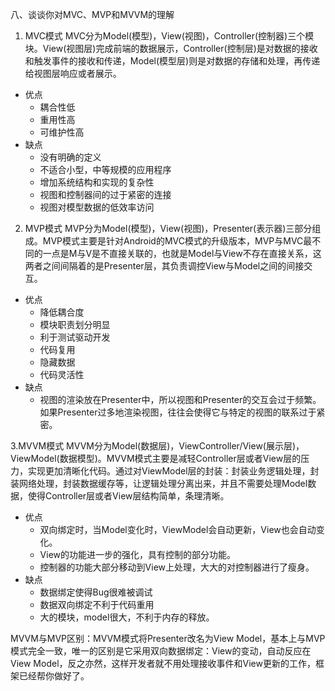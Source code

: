 八、谈谈你对MVC、MVP和MVVM的理解
1. MVC模式
MVC分为Model(模型)，View(视图)，Controller(控制器)三个模块。View(视图层)完成前端的数据展示，Controller(控制层)是对数据的接收和触发事件的接收和传递，Model(模型层)则是对数据的存储和处理，再传递给视图层响应或者展示。
+ 优点
  - 耦合性低
  - 重用性高
  - 可维护性高
+ 缺点
  - 没有明确的定义
  - 不适合小型，中等规模的应用程序
  - 增加系统结构和实现的复杂性
  - 视图和控制器间的过于紧密的连接
  - 视图对模型数据的低效率访问

2. MVP模式
MVP分为Model(模型)，View(视图)，Presenter(表示器)三部分组成。MVP模式主要是针对Android的MVC模式的升级版本，MVP与MVC最不同的一点是M与V是不直接关联的，也就是Model与View不存在直接关系，这两者之间间隔着的是Presenter层，其负责调控View与Model之间的间接交互。
+ 优点
  - 降低耦合度
  - 模块职责划分明显
  - 利于测试驱动开发
  - 代码复用
  - 隐藏数据
  - 代码灵活性
+ 缺点
  - 视图的渲染放在Presenter中，所以视图和Presenter的交互会过于频繁。如果Presenter过多地渲染视图，往往会使得它与特定的视图的联系过于紧密。

3.MVVM模式
MVVM分为Model(数据层)，ViewController/View(展示层)，ViewModel(数据模型)。MVVM模式主要是减轻Controller层或者View层的压力，实现更加清晰化代码。通过对ViewModel层的封装：封装业务逻辑处理，封装网络处理，封装数据缓存等，让逻辑处理分离出来，并且不需要处理Model数据，使得Controller层或者View层结构简单，条理清晰。

+ 优点
  - 双向绑定时，当Model变化时，ViewModel会自动更新，View也会自动变化。
  - View的功能进一步的强化，具有控制的部分功能。
  - 控制器的功能大部分移动到View上处理，大大的对控制器进行了瘦身。
+ 缺点
  - 数据绑定使得Bug很难被调试
  - 数据双向绑定不利于代码重用
  - 大的模块，model很大，不利于内存的释放。

MVVM与MVP区别：MVVM模式将Presenter改名为View Model，基本上与MVP模式完全一致，唯一的区别是它采用双向数据绑定：View的变动，自动反应在View Model，反之亦然，这样开发者就不用处理接收事件和View更新的工作，框架已经帮你做好了。
